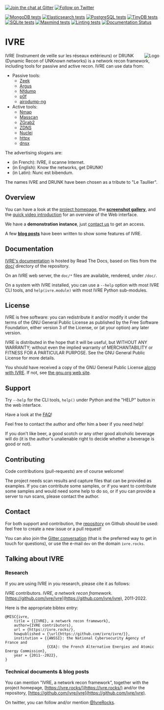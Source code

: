 [![Join the chat at Gitter](https://badges.gitter.im/ivre/ivre.svg)](https://gitter.im/ivre/ivre)
[![Follow on Twitter](https://img.shields.io/twitter/follow/IvreRocks.svg?logo=twitter)](https://twitter.com/IvreRocks)

[![MongoDB tests](https://github.com/ivre/ivre/actions/workflows/mongodb.yml/badge.svg?branch=master)](https://github.com/ivre/ivre/actions/workflows/mongodb.yml/?branch=master)
[![Elasticsearch tests](https://github.com/ivre/ivre/actions/workflows/elastic.yml/badge.svg?branch=master)](https://github.com/ivre/ivre/actions/workflows/elastic.yml/?branch=master)
[![PostgreSQL tests](https://github.com/ivre/ivre/actions/workflows/postgres.yml/badge.svg?branch=master)](https://github.com/ivre/ivre/actions/workflows/postgres.yml/?branch=master)
[![TinyDB tests](https://github.com/ivre/ivre/actions/workflows/tinydb.yml/badge.svg?branch=master)](https://github.com/ivre/ivre/actions/workflows/tinydb.yml/?branch=master)
[![SQLite tests](https://github.com/ivre/ivre/actions/workflows/sqlite.yml/badge.svg?branch=master)](https://github.com/ivre/ivre/actions/workflows/sqlite.yml/?branch=master)
[![Maxmind tests](https://github.com/ivre/ivre/actions/workflows/maxmind.yml/badge.svg?branch=master)](https://github.com/ivre/ivre/actions/workflows/maxmind.yml/?branch=master)
[![Linting tests](https://github.com/ivre/ivre/actions/workflows/linting.yml/badge.svg?branch=master)](https://github.com/ivre/ivre/actions/linting/mongodb.yml/?branch=master)
[![Documentation Status](https://readthedocs.org/projects/ivre/badge/?version=latest)](https://doc.ivre.rocks/en/latest/?badge=latest)

# IVRE #

<img align="right" src="https://ivre.rocks/logo.png" alt="Logo"/> IVRE
(Instrument de veille sur les réseaux extérieurs) or DRUNK (Dynamic
Recon of UNKnown networks) is a network recon framework, including
tools for passive and active recon. IVRE can use data from:

- Passive tools:
  - [Zeek](https://zeek.org/)
  - [Argus](http://qosient.com/argus/)
  - [Nfdump](https://github.com/phaag/nfdump)
  - [p0f](https://lcamtuf.coredump.cx/p0f3/)
  - [airodump-ng](https://www.aircrack-ng.org/)
- Active tools:
  - [Nmap](https://nmap.org/)
  - [Masscan](https://github.com/robertdavidgraham/masscan)
  - [ZGrab2](https://github.com/zmap/zgrab2)
  - [ZDNS](https://github.com/zmap/zdns)
  - [Nuclei](https://nuclei.projectdiscovery.io/)
  - [httpx](https://github.com/projectdiscovery/httpx)
  - [dnsx](https://github.com/projectdiscovery/dnsx)

The advertising slogans are:

-   (in French): IVRE, il scanne Internet.
-   (in English): Know the networks, get DRUNK!
-   (in Latin): Nunc est bibendum.

The names IVRE and DRUNK have been chosen as a tribute to "Le
Taullier".

## Overview ##

You can have a look at the [project homepage](https://ivre.rocks/),
the
**[screenshot gallery](https://doc.ivre.rocks/en/latest/overview/screenshots.html)**,
and the
[quick video introduction](https://www.youtube.com/watch?v=GBu5QMq6ewY)
for an overview of the Web interface.

We have a **demonstration instance**, just [contact us](#contact) to
get an access.

A few
**[blog posts](http://pierre.droids-corp.org/blog/html/tags/ivre.html)**
have been written to show some features of IVRE.

## Documentation ##

[IVRE's documentation](https://doc.ivre.rocks/) is hosted by Read The
Docs, based on files from the [doc/](doc/) directory of the
repository.

On an IVRE web server, the `doc/*` files are available, rendered,
under `/doc/`.

On a system with IVRE installed, you can use a `--help` option with
most IVRE CLI tools, and `help(ivre.module)` with most IVRE Python
sub-modules.

## License ##

IVRE is free software: you can redistribute it and/or modify
it under the terms of the GNU General Public License as published by
the Free Software Foundation, either version 3 of the License, or
(at your option) any later version.

IVRE is distributed in the hope that it will be useful,
but WITHOUT ANY WARRANTY; without even the implied warranty of
MERCHANTABILITY or FITNESS FOR A PARTICULAR PURPOSE.  See the
GNU General Public License for more details.

You should have received a copy of the GNU General Public License
[along with IVRE](doc/license.rst). If not, see
[the gnu.org web site](http://www.gnu.org/licenses/).

## Support ##

Try `--help` for the CLI tools, `help()` under Python and the "HELP"
button in the web interface.

Have a look at the
[FAQ](https://doc.ivre.rocks/en/latest/overview/faq.html)!

Feel free to contact the author and offer him a beer if you need help!

If you don't like beer, a good scotch or any other good alcoholic
beverage will do (it is the author's unalienable right to decide
whether a beverage is good or not).

## Contributing ##

Code contributions (pull-requests) are of course welcome!

The project needs scan results and capture files that can be provided
as examples. If you can contribute some samples, or if you want to
contribute some samples and would need some help to do so, or if you
can provide a server to run scans, please contact the author.

## Contact ##

For both support and contribution, the
[repository](https://github.com/ivre/ivre) on Github should be
used: feel free to create a new issue or a pull request!

You can also join the
[Gitter conversation](https://gitter.im/ivre/ivre) (that is the
preferred way to get in touch for questions), or use the e-mail `dev`
on the domain `ivre.rocks`.

## Talking about IVRE ##

### Research ###

If you are using IVRE in you research, please cite it as follows:

IVRE contributors. *IVRE, a network recon framework*.
[https://github.com/ivre/ivre](https://github.com/ivre/ivre),
2011-2022.

Here is the appropriate bibtex entry:

    @MISC{ivre,
        title = {{IVRE}, a network recon framework},
        author={IVRE contributors},
        url = {https://ivre.rocks/},
        howpublished = {\url{https://github.com/ivre/ivre/}},
        institution = {{ANSSI}: the National Cybersecurity Agency of France and
                       {CEA}: the French Alternative Energies and Atomic Energy Commission},
        year = {2011--2022},
    }

### Technical documents & blog posts ###

You can mention "IVRE, a network recon framework", together with the
project homepage, [https://ivre.rocks/](https://ivre.rocks/) and/or
the repository,
[https://github.com/ivre/ivre](https://github.com/ivre/ivre).

On twitter, you can follow and/or mention
[@IvreRocks](https://twitter.com/IvreRocks).
